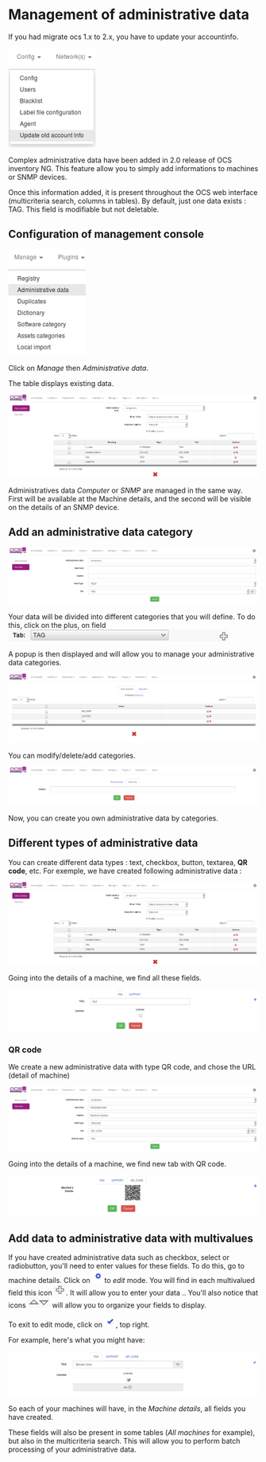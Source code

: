 # Management of administrative data

If you had migrate ocs 1.x to 2.x, you have to update your accountinfo.

![Access Update](../../img/server/reports/administrative_data_1.png)

Complex administrative data have been added in 2.0 release of OCS inventory NG. This feature allow
you to simply add informations to machines or SNMP devices.

Once this information added, it is present throughout the OCS web interface (multicriteria search,
columns in tables). By default, just one data exists : TAG. This field is modifiable but not deletable.

## Configuration of management console

![Administrative Data Access](../../img/server/reports/administrative_data_2.png)

Click on _Manage_ then _Administrative data_.

The table displays existing data.

![Existing Data](../../img/server/reports/administrative_data_3.png)

Administratives data _Computer_ or _SNMP_ are managed in the same way. First will be available at the
Machine details, and the second will be visible on the details of an SNMP device.

## Add an administrative data category

![Add Data](../../img/server/reports/administrative_data_4.png)

Your data will be divided into different categories that you will define. To do this, click on the plus,
on field ![Field](../../img/server/reports/administrative_data_5.png)

A popup is then displayed and will allow you to manage your administrative data categories.

![Existing Data Plus](../../img/server/reports/administrative_data_6.png)

You can modify/delete/add categories.

![Add Data Plus](../../img/server/reports/administrative_data_7.png)

Now, you can create you own administrative data by categories.

## Different types of administrative data

You can create different data types : text, checkbox, button, textarea, **QR code**, etc. For exemple,
we have created following administrative data :

![Existing Data](../../img/server/reports/administrative_data_3.png)

Going into the details of a machine, we find all these fields.

![Fields in computer](../../img/server/reports/administrative_data_8.png)

### **QR code**

We create a new administrative data with type QR code, and chose the URL (detail of machine)

![New data](../../img/server/reports/administrative_data_9.png)

Going into the details of a machine, we find new tab with QR code.

![QR_CODE](../../img/server/reports/administrative_data_10.png)

## Add data to administrative data with multivalues

If you have created administrative data such as checkbox, select or radiobutton, you'll need to enter
values for these fields. To do this, go to machine details. Click on
![Pencil](../../img/server/reports/administrative_data_14.png) to _edit_ mode. You will find in each multivalued field
this icon ![Plus](../../img/server/reports/administrative_data_11.png). It will allow you to enter your data ..
You'll also notice that icons ![Arrows](../../img/server/reports/administrative_data_12.png)
will allow you to organize your fields to display.

To exit to edit mode, click on ![Validate](../../img/server/reports/administrative_data_13.png), top right.

For example, here's what you might have:

![Client](../../img/server/reports/administrative_data_15.png)

So each of your machines will have, in the _Machine details_, all fields you have created.

These fields will also be present in some tables (_All machines_ for example), but also in the
multicriteria search. This will allow you to perform batch processing of your administrative data.
